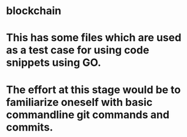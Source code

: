 # blockchain
# This has some files which are used as a test case for using code snippets using GO.
# The effort at this stage would be to familiarize oneself with basic commandline git commands and commits.
